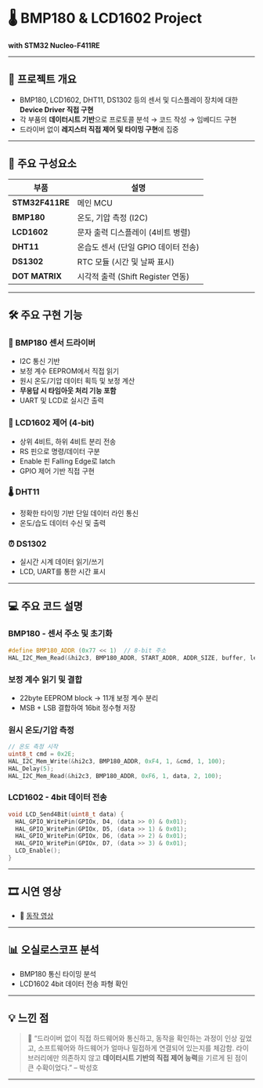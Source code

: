 # 🌡️ BMP180 & LCD1602 Project  
**with STM32 Nucleo-F411RE**  

---

## 📌 프로젝트 개요

- BMP180, LCD1602, DHT11, DS1302 등의 센서 및 디스플레이 장치에 대한 **Device Driver 직접 구현**
- 각 부품의 **데이터시트 기반**으로 프로토콜 분석 → 코드 작성 → 임베디드 구현
- 드라이버 없이 **레지스터 직접 제어 및 타이밍 구현**에 집중

---

## 🔩 주요 구성요소

| 부품            | 설명 |
|-----------------|------|
| **STM32F411RE** | 메인 MCU |
| **BMP180**      | 온도, 기압 측정 (I2C) |
| **LCD1602**     | 문자 출력 디스플레이 (4비트 병렬) |
| **DHT11**       | 온습도 센서 (단일 GPIO 데이터 전송) |
| **DS1302**      | RTC 모듈 (시간 및 날짜 표시) |
| **DOT MATRIX**  | 시각적 출력 (Shift Register 연동) |

---

## 🛠 주요 구현 기능

### 📡 BMP180 센서 드라이버
- I2C 통신 기반
- 보정 계수 EEPROM에서 직접 읽기
- 원시 온도/기압 데이터 획득 및 보정 계산
- **무응답 시 타임아웃 처리 기능 포함**
- UART 및 LCD로 실시간 출력

### 💬 LCD1602 제어 (4-bit)
- 상위 4비트, 하위 4비트 분리 전송
- RS 핀으로 명령/데이터 구분
- Enable 핀 Falling Edge로 latch
- GPIO 제어 기반 직접 구현

### 🌡️ DHT11
- 정확한 타이밍 기반 단일 데이터 라인 통신
- 온도/습도 데이터 수신 및 출력

### ⏰ DS1302
- 실시간 시계 데이터 읽기/쓰기
- LCD, UART를 통한 시간 표시

---

## 💻 주요 코드 설명

### BMP180 - 센서 주소 및 초기화
```c
#define BMP180_ADDR (0x77 << 1)  // 8-bit 주소
HAL_I2C_Mem_Read(&hi2c3, BMP180_ADDR, START_ADDR, ADDR_SIZE, buffer, len, TIMEOUT);
```

### 보정 계수 읽기 및 결합
- 22byte EEPROM block → 11개 보정 계수 분리
- MSB + LSB 결합하여 16bit 정수형 저장

### 원시 온도/기압 측정
```c
// 온도 측정 시작
uint8_t cmd = 0x2E;
HAL_I2C_Mem_Write(&hi2c3, BMP180_ADDR, 0xF4, 1, &cmd, 1, 100);
HAL_Delay(5);
HAL_I2C_Mem_Read(&hi2c3, BMP180_ADDR, 0xF6, 1, data, 2, 100);
```

### LCD1602 - 4bit 데이터 전송
```c
void LCD_Send4Bit(uint8_t data) {
  HAL_GPIO_WritePin(GPIOx, D4, (data >> 0) & 0x01);
  HAL_GPIO_WritePin(GPIOx, D5, (data >> 1) & 0x01);
  HAL_GPIO_WritePin(GPIOx, D6, (data >> 2) & 0x01);
  HAL_GPIO_WritePin(GPIOx, D7, (data >> 3) & 0x01);
  LCD_Enable();
}
```

---

## 🎞️ 시연 영상

- 🔗 [동작 영상](https://youtube.com/shorts/IGYyfmROVl4)

---

## 📊 오실로스코프 분석

- BMP180 통신 타이밍 분석
- LCD1602 4bit 데이터 전송 파형 확인

---

## 💡 느낀 점

> 📌 “드라이버 없이 직접 하드웨어와 통신하고, 동작을 확인하는 과정이 인상 깊었고, 소프트웨어와 하드웨어가 얼마나 밀접하게 연결되어 있는지를 체감함. 라이브러리에만 의존하지 않고 **데이터시트 기반의 직접 제어 능력**을 기르게 된 점이 큰 수확이었다.” – 박성호

---
